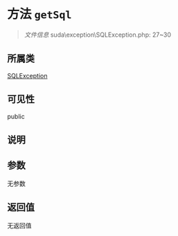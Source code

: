 # 方法 `getSql`

> *文件信息* suda\exception\SQLException.php: 27~30

## 所属类 

[SQLException](../SQLException.md)

## 可见性

 public 

## 说明



## 参数


无参数


## 返回值

无返回值
